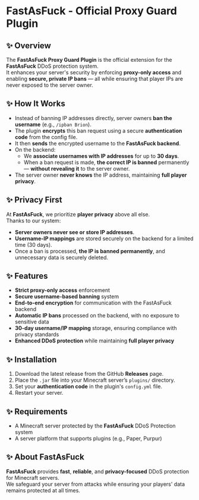 # FastAsFuck - Official Proxy Guard Plugin

## ✨ Overview
The **FastAsFuck Proxy Guard Plugin** is the official extension for the **FastAsFuck** DDoS protection system.  
It enhances your server's security by enforcing **proxy-only access** and enabling **secure, private IP bans** — all while ensuring that player IPs are never exposed to the server owner.

## ✨ How It Works
- Instead of banning IP addresses directly, server owners **ban the username** (e.g., `/ipban Brion`).
- The plugin **encrypts** this ban request using a secure **authentication code** from the config file.
- It then **sends** the encrypted username to the **FastAsFuck backend**.
- On the backend:
  - We **associate usernames with IP addresses** for up to **30 days**.
  - When a ban request is made, **the correct IP is banned** permanently — **without revealing it** to the server owner.
- The server owner **never knows** the IP address, maintaining **full player privacy**.

## ✨ Privacy First
At **FastAsFuck**, we prioritize **player privacy** above all else.  
Thanks to our system:
- **Server owners never see or store IP addresses**.
- **Username-IP mappings** are stored securely on the backend for a limited time (30 days).
- Once a ban is processed, **the IP is banned permanently**, and unnecessary data is securely deleted.

## ✨ Features
- **Strict proxy-only access** enforcement
- **Secure username-based banning** system
- **End-to-end encryption** for communication with the FastAsFuck backend
- **Automatic IP bans** processed on the backend, with no exposure to sensitive data
- **30-day username/IP mapping** storage, ensuring compliance with privacy standards
- **Enhanced DDoS protection** while maintaining **full player privacy**

## ✨ Installation
1. Download the latest release from the GitHub **Releases** page.
2. Place the `.jar` file into your Minecraft server’s `plugins/` directory.
3. Set your **authentication code** in the plugin's `config.yml` file.
4. Restart your server.

## ✨ Requirements
- A Minecraft server protected by the **FastAsFuck** DDoS Protection system
- A server platform that supports plugins (e.g., Paper, Purpur)

## ✨ About FastAsFuck
**FastAsFuck** provides **fast**, **reliable**, and **privacy-focused** DDoS protection for Minecraft servers.  
We safeguard your server from attacks while ensuring your players' data remains protected at all times.
